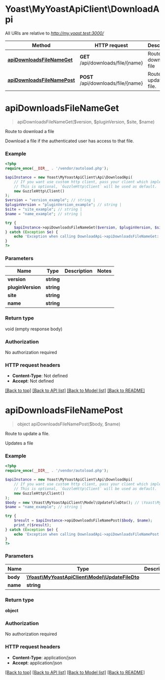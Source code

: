 # Yoast\MyYoastApiClient\DownloadApi

All URIs are relative to *http://my.yoast.test:3000/*

Method | HTTP request | Description
------------- | ------------- | -------------
[**apiDownloadsFileNameGet**](DownloadApi.md#apidownloadsfilenameget) | **GET** /api/downloads/file/{name} | Route to download a file
[**apiDownloadsFileNamePost**](DownloadApi.md#apidownloadsfilenamepost) | **POST** /api/downloads/file/{name} | Route to update a file.

# **apiDownloadsFileNameGet**
> apiDownloadsFileNameGet($version, $pluginVersion, $site, $name)

Route to download a file

Download a file if the authenticated user has access to that file.

### Example
```php
<?php
require_once(__DIR__ . '/vendor/autoload.php');

$apiInstance = new Yoast\MyYoastApiClient\Api\DownloadApi(
    // If you want use custom http client, pass your client which implements `GuzzleHttp\ClientInterface`.
    // This is optional, `GuzzleHttp\Client` will be used as default.
    new GuzzleHttp\Client()
);
$version = "version_example"; // string | 
$pluginVersion = "pluginVersion_example"; // string | 
$site = "site_example"; // string | 
$name = "name_example"; // string | 

try {
    $apiInstance->apiDownloadsFileNameGet($version, $pluginVersion, $site, $name);
} catch (Exception $e) {
    echo 'Exception when calling DownloadApi->apiDownloadsFileNameGet: ', $e->getMessage(), PHP_EOL;
}
?>
```

### Parameters

Name | Type | Description  | Notes
------------- | ------------- | ------------- | -------------
 **version** | **string**|  |
 **pluginVersion** | **string**|  |
 **site** | **string**|  |
 **name** | **string**|  |

### Return type

void (empty response body)

### Authorization

No authorization required

### HTTP request headers

 - **Content-Type**: Not defined
 - **Accept**: Not defined

[[Back to top]](#) [[Back to API list]](../../README.md#documentation-for-api-endpoints) [[Back to Model list]](../../README.md#documentation-for-models) [[Back to README]](../../README.md)

# **apiDownloadsFileNamePost**
> object apiDownloadsFileNamePost($body, $name)

Route to update a file.

Updates a file

### Example
```php
<?php
require_once(__DIR__ . '/vendor/autoload.php');

$apiInstance = new Yoast\MyYoastApiClient\Api\DownloadApi(
    // If you want use custom http client, pass your client which implements `GuzzleHttp\ClientInterface`.
    // This is optional, `GuzzleHttp\Client` will be used as default.
    new GuzzleHttp\Client()
);
$body = new \Yoast\MyYoastApiClient\Model\UpdateFileDto(); // \Yoast\MyYoastApiClient\Model\UpdateFileDto | 
$name = "name_example"; // string | 

try {
    $result = $apiInstance->apiDownloadsFileNamePost($body, $name);
    print_r($result);
} catch (Exception $e) {
    echo 'Exception when calling DownloadApi->apiDownloadsFileNamePost: ', $e->getMessage(), PHP_EOL;
}
?>
```

### Parameters

Name | Type | Description  | Notes
------------- | ------------- | ------------- | -------------
 **body** | [**\Yoast\MyYoastApiClient\Model\UpdateFileDto**](../Model/UpdateFileDto.md)|  |
 **name** | **string**|  |

### Return type

**object**

### Authorization

No authorization required

### HTTP request headers

 - **Content-Type**: application/json
 - **Accept**: application/json

[[Back to top]](#) [[Back to API list]](../../README.md#documentation-for-api-endpoints) [[Back to Model list]](../../README.md#documentation-for-models) [[Back to README]](../../README.md)

